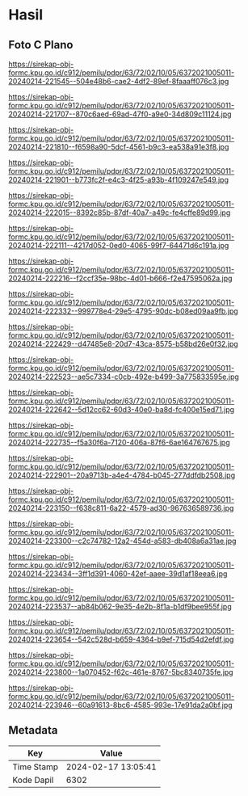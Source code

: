 # Hasil

## Foto C Plano

https://sirekap-obj-formc.kpu.go.id/c912/pemilu/pdpr/63/72/02/10/05/6372021005011-20240214-221545--504e48b6-cae2-4df2-89ef-8faaaff076c3.jpg

https://sirekap-obj-formc.kpu.go.id/c912/pemilu/pdpr/63/72/02/10/05/6372021005011-20240214-221707--870c6aed-69ad-47f0-a9e0-34d809c11124.jpg

https://sirekap-obj-formc.kpu.go.id/c912/pemilu/pdpr/63/72/02/10/05/6372021005011-20240214-221810--f6598a90-5dcf-4561-b9c3-ea538a91e3f8.jpg

https://sirekap-obj-formc.kpu.go.id/c912/pemilu/pdpr/63/72/02/10/05/6372021005011-20240214-221901--b773fc2f-e4c3-4f25-a93b-4f109247e549.jpg

https://sirekap-obj-formc.kpu.go.id/c912/pemilu/pdpr/63/72/02/10/05/6372021005011-20240214-222015--8392c85b-87df-40a7-a49c-fe4cffe89d99.jpg

https://sirekap-obj-formc.kpu.go.id/c912/pemilu/pdpr/63/72/02/10/05/6372021005011-20240214-222111--4217d052-0ed0-4065-99f7-64471d6c191a.jpg

https://sirekap-obj-formc.kpu.go.id/c912/pemilu/pdpr/63/72/02/10/05/6372021005011-20240214-222216--f2ccf35e-98bc-4d01-b666-f2e47595062a.jpg

https://sirekap-obj-formc.kpu.go.id/c912/pemilu/pdpr/63/72/02/10/05/6372021005011-20240214-222332--999778e4-29e5-4795-90dc-b08ed09aa9fb.jpg

https://sirekap-obj-formc.kpu.go.id/c912/pemilu/pdpr/63/72/02/10/05/6372021005011-20240214-222429--d47485e8-20d7-43ca-8575-b58bd26e0f32.jpg

https://sirekap-obj-formc.kpu.go.id/c912/pemilu/pdpr/63/72/02/10/05/6372021005011-20240214-222523--ae5c7334-c0cb-492e-b499-3a775833595e.jpg

https://sirekap-obj-formc.kpu.go.id/c912/pemilu/pdpr/63/72/02/10/05/6372021005011-20240214-222642--5d12cc62-60d3-40e0-ba8d-fc400e15ed71.jpg

https://sirekap-obj-formc.kpu.go.id/c912/pemilu/pdpr/63/72/02/10/05/6372021005011-20240214-222735--f5a30f6a-7120-406a-87f6-6ae164767675.jpg

https://sirekap-obj-formc.kpu.go.id/c912/pemilu/pdpr/63/72/02/10/05/6372021005011-20240214-222901--20a9713b-a4e4-4784-b045-277ddfdb2508.jpg

https://sirekap-obj-formc.kpu.go.id/c912/pemilu/pdpr/63/72/02/10/05/6372021005011-20240214-223150--f638c811-6a22-4579-ad30-967636589736.jpg

https://sirekap-obj-formc.kpu.go.id/c912/pemilu/pdpr/63/72/02/10/05/6372021005011-20240214-223300--c2c74782-12a2-454d-a583-db408a6a31ae.jpg

https://sirekap-obj-formc.kpu.go.id/c912/pemilu/pdpr/63/72/02/10/05/6372021005011-20240214-223434--3ff1d391-4060-42ef-aaee-39d1af18eea6.jpg

https://sirekap-obj-formc.kpu.go.id/c912/pemilu/pdpr/63/72/02/10/05/6372021005011-20240214-223537--ab84b062-9e35-4e2b-8f1a-b1df9bee955f.jpg

https://sirekap-obj-formc.kpu.go.id/c912/pemilu/pdpr/63/72/02/10/05/6372021005011-20240214-223654--542c528d-b659-4364-b9ef-715d54d2efdf.jpg

https://sirekap-obj-formc.kpu.go.id/c912/pemilu/pdpr/63/72/02/10/05/6372021005011-20240214-223800--1a070452-f62c-461e-8767-5bc8340735fe.jpg

https://sirekap-obj-formc.kpu.go.id/c912/pemilu/pdpr/63/72/02/10/05/6372021005011-20240214-223946--60a91613-8bc6-4585-993e-17e91da2a0bf.jpg


## Metadata

| Key        | Value               |
| ---------- | ------------------- |
| Time Stamp | 2024-02-17 13:05:41 |
| Kode Dapil | 6302                |



